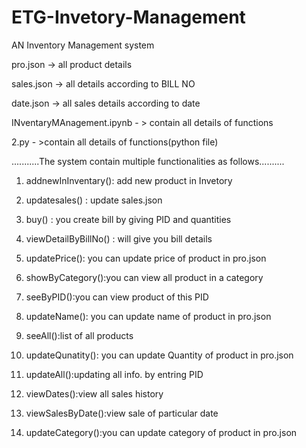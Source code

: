 # ETG-Invetory-Management
AN Inventory Management system

pro.json -> all product details

sales.json -> all details according to BILL NO

date.json -> all sales details according to date 

INventaryMAnagement.ipynb - > contain all details of functions

2.py - >contain all details of functions(python file)

...........The system contain multiple functionalities as follows..........

1)  addnewInInventary(): add new product in Invetory

2)  updatesales() : update sales.json

3)  buy() : you create bill by giving PID and quantities

4)  viewDetailByBillNo() : will give you bill details

5)  updatePrice(): you can update price of product in pro.json

6)  showByCategory():you can view all product in a category

7)  seeByPID():you can view product of this PID

8)  updateName(): you can update name of product in pro.json

9)  seeAll():list of all products

10)  updateQunatity(): you can update Quantity of product in pro.json

11)  updateAll():updating all info. by entring PID

12)  viewDates():view all sales history

13)  viewSalesByDate():view sale of particular date

14)  updateCategory():you can update category of product in pro.json
